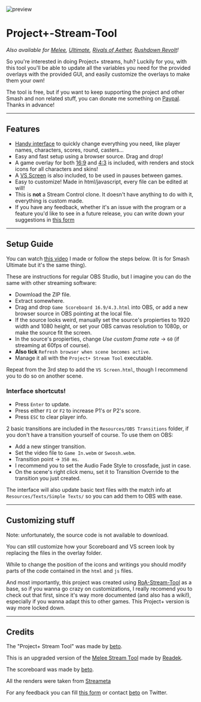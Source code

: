 ![preview](https://cdn.discordapp.com/attachments/799303953912168469/881011199783895120/unknown.png)

# Project+-Stream-Tool
*Also available for [Melee](https://github.com/Readek/Melee-Stream-Tool), [Ultimate](https://github.com/pokeroby_beto/Ultimate-Stream-Tool), [Rivals of Aether](https://github.com/Readek/RoA-Stream-Tool), [Rushdown Revolt](https://github.com/Readek/Rushdown-Revolt-Stream-Tool)!*

So you're interested in doing Project+ streams, huh? Luckily for you, with this tool you'll be able to update all the variables you need for the provided overlays with the provided GUI, and easily customize the overlays to make them your own! 

The tool is free, but if you want to keep supporting the project and other Smash and non related stuff, you can donate me something on [Paypal](https://www.paypal.me/robertofiore2712). Thanks in advance!

---

## Features
- [Handy interface](https://cdn.discordapp.com/attachments/799303953912168469/881017042038321192/unknown.png) to quickly change everything you need, like player names, characters, scores, round, casters...
- Easy and fast setup using a browser source. Drag and drop!
- A game overlay for both [16:9](https://pbs.twimg.com/media/E92NbjHWUAE0lxY?format=jpg&name=large) and [4:3](https://pbs.twimg.com/media/E92NbJ7XMAIyAWb?format=jpg&name=large) is included, with renders and stock icons for all characters and skins!
- A [VS Screen](https://pbs.twimg.com/media/E92NaovWQAQ8hN3?format=jpg&name=large) is also included, to be used in pauses between games.
- Easy to customize! Made in html/javascript, every file can be edited at will!
- This is **not** a Stream Control clone. It doesn't have anything to do with it, everything is custom made.
- If you have any feedback, whether it's an issue with the program or a feature you'd like to see in a future release, you can write down your suggestions in [this form](https://forms.gle/2TLLcnd1nxtHohZs5)

---

## Setup Guide
You can watch [this video](https://www.youtube.com/watch?v=417QjymeOMk) I made or follow the steps below. (It is for Smash Ultimate but it's the same thing).

These are instructions for regular OBS Studio, but I imagine you can do the same with other streaming software:
- Dowmload the ZIP file.
- Extract somewhere.
- Drag and drop `Game Scoreboard 16.9/4.3.html` into OBS, or add a new browser source in OBS pointing at the local file.
- If the source looks weird, manually set the source's propierties to 1920 width and 1080 height, or set your OBS canvas resolution to 1080p, or make the source fit the screen.
- In the source's propierties, change *Use custom frame rate* -> `60` (if streaming at 60fps of course).
- **Also tick** `Refresh browser when scene becomes active`.
- Manage it all with the `Project+ Stream Tool` executable.

Repeat from the 3rd step to add the `VS Screen.html`, though I recommend you to do so on another scene.

### Interface shortcuts!
- Press `Enter` to update.
- Press either `F1` or `F2` to increase P1's or P2's score.
- Press `ESC` to clear player info.

2 basic transitions are included in the `Resources/OBS Transitions` folder, if you don't have a transition yourself of course. To use them on OBS:
- Add a new stinger transition.
- Set the video file to `Game In.webm` or `Swoosh.webm`.
- Transition point -> `350 ms`.
- I recommend you to set the Audio Fade Style to crossfade, just in case.
- On the scene's right click menu, set it to Transition Override to the transition you just created.

The interface will also update basic text files with the match info at `Resources/Texts/Simple Texts/` so you can add them to OBS with ease.


---

## Customizing stuff

Note: unfortunately, the source code is not available to download. 

You can still customize how your Scoreboard and VS screen look by replacing the files in the overlay folder.

While to change the position of the icons and writings you should modify parts of the code contained in the `html` and `js` files.

And most importantly, this project was created using [RoA-Stream-Tool](https://github.com/Readek/RoA-Stream-Tool) as a base, so if you wanna go crazy on customizations, I really recomend you to check out that first, since it's way more documented (and also has a wiki!), especially if you wanna adapt this to other games. This Project+ version is way more locked down.

---

## Credits

The "Project+ Stream Tool" was made by [beto](https://twitter.com/pokeroby_beto). 

This is an upgraded version of the [Melee Stream Tool](https://github.com/Readek/Melee-Stream-Tool) made by [Readek](https://twitter.com/Readeku).

The scoreboard was made by [beto](https://twitter.com/pokeroby_beto). 

All the renders were taken from [Streameta](https://streameta.com/games/#PPlus)

For any feedback you can fill [this form](https://forms.gle/2TLLcnd1nxtHohZs5) or contact [beto](https://twitter.com/pokeroby_beto) on Twitter.
